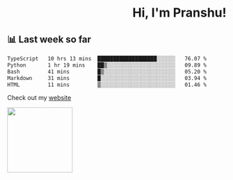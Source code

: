 <div align="right" >
   
   <H1>Hi, I'm Pranshu!</H1>

</div>

## 📊 Last week so far
<!--START_SECTION:waka-->

```txt
TypeScript   10 hrs 13 mins  ███████████████████░░░░░░   76.07 %
Python       1 hr 19 mins    ██▒░░░░░░░░░░░░░░░░░░░░░░   09.89 %
Bash         41 mins         █▒░░░░░░░░░░░░░░░░░░░░░░░   05.20 %
Markdown     31 mins         █░░░░░░░░░░░░░░░░░░░░░░░░   03.94 %
HTML         11 mins         ▒░░░░░░░░░░░░░░░░░░░░░░░░   01.46 %
```

<!--END_SECTION:waka-->

Check out my [website](https://pranshu05.vercel.app)

<img align="left" width="150" src="https://user-images.githubusercontent.com/70943732/209951571-93b7afe5-f523-4683-b725-5d94b287e94e.png">

